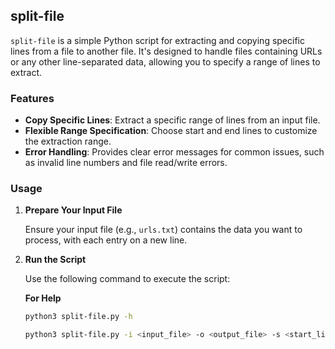 ## split-file

`split-file` is a simple Python script for extracting and copying specific lines from a file to another file. It's designed to handle files containing URLs or any other line-separated data, allowing you to specify a range of lines to extract.

### Features

- **Copy Specific Lines**: Extract a specific range of lines from an input file.
- **Flexible Range Specification**: Choose start and end lines to customize the extraction range.
- **Error Handling**: Provides clear error messages for common issues, such as invalid line numbers and file read/write errors.

### Usage


1. **Prepare Your Input File**

   Ensure your input file (e.g., `urls.txt`) contains the data you want to process, with each entry on a new line.

2. **Run the Script**

   Use the following command to execute the script:

   **For Help**
    ```sh
    python3 split-file.py -h
    ```

   ```sh
   python3 split-file.py -i <input_file> -o <output_file> -s <start_line> -e <end_line>
   ```